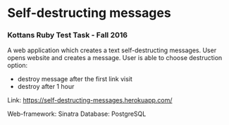 # Self-destructing messages
### Kottans Ruby Test Task - Fall 2016

A web application which creates a text self-destructing messages.
User opens website and creates a message. 
User is able to choose destruction option:
* destroy message after the first link visit
* destroy after 1 hour

Link: https://self-destructing-messages.herokuapp.com/

Web-framework: Sinatra
Database: PostgreSQL
